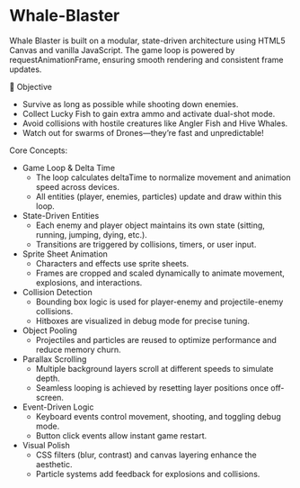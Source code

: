 # Whale-Blaster


Whale Blaster is built on a modular, state-driven architecture using HTML5 Canvas and vanilla JavaScript. The game loop is powered by requestAnimationFrame, ensuring smooth rendering and consistent frame updates.

🧩 Objective
- Survive as long as possible while shooting down enemies.
- Collect Lucky Fish to gain extra ammo and activate dual-shot mode.
- Avoid collisions with hostile creatures like Angler Fish and Hive Whales.
- Watch out for swarms of Drones—they’re fast and unpredictable!

Core Concepts:
- Game Loop & Delta Time
  - The loop calculates deltaTime to normalize movement and animation speed across devices.
  - All entities (player, enemies, particles) update and draw within this loop.
- State-Driven Entities
  - Each enemy and player object maintains its own state (sitting, running, jumping, dying, etc.).
  - Transitions are triggered by collisions, timers, or user input.
- Sprite Sheet Animation
  - Characters and effects use sprite sheets.
  - Frames are cropped and scaled dynamically to animate movement, explosions, and interactions.
- Collision Detection
  - Bounding box logic is used for player-enemy and projectile-enemy collisions.
  - Hitboxes are visualized in debug mode for precise tuning.
- Object Pooling
  - Projectiles and particles are reused to optimize performance and reduce memory churn.
- Parallax Scrolling
  - Multiple background layers scroll at different speeds to simulate depth.
  - Seamless looping is achieved by resetting layer positions once off-screen.
- Event-Driven Logic
  - Keyboard events control movement, shooting, and toggling debug mode.
  - Button click events allow instant game restart.
- Visual Polish
  - CSS filters (blur, contrast) and canvas layering enhance the aesthetic.
  - Particle systems add feedback for explosions and collisions.
